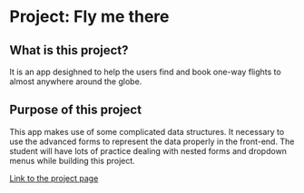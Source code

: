 # Project: Fly me there

## What is this project?
It is an app desighned to help the users find and book one-way flights to almost anywhere around the globe. 

## Purpose of this project
This app makes use of some complicated data structures. It necessary to use the advanced forms to represent the data properly in the front-end. 
The student will have lots of practice dealing with nested forms and dropdown menus while building this project.

[Link to the project page](https://www.theodinproject.com/lessons/building-advanced-forms)
